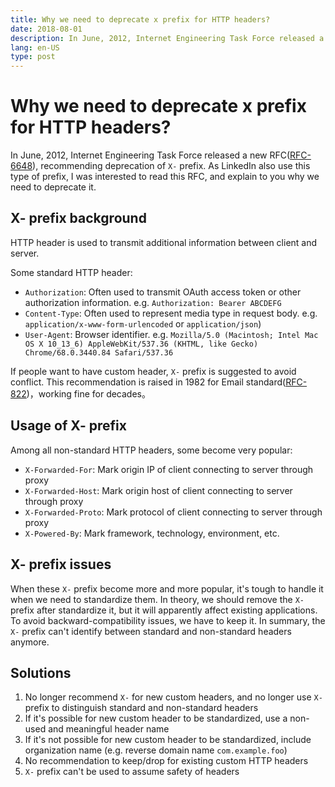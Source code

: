 ```yaml
---
title: Why we need to deprecate x prefix for HTTP headers?
date: 2018-08-01
description: In June, 2012, Internet Engineering Task Force released a new RFC([RFC-6648](https://tools.ietf.org/html/rfc6648)), recommending deprecation of `X-` prefix. As LinkedIn also use this type of prefix, I was interested to read this RFC, and explain to you why we need to deprecate it.
lang: en-US
type: post
---
```


# Why we need to deprecate x prefix for HTTP headers?

In June, 2012, Internet Engineering Task Force released a new RFC([RFC-6648](https://tools.ietf.org/html/rfc6648)), recommending deprecation of `X-` prefix. As LinkedIn also use this type of prefix, I was interested to read this RFC, and explain to you why we need to deprecate it.

## X- prefix background

HTTP header is used to transmit additional information between client and server.

Some standard HTTP header:

- `Authorization`: Often used to transmit OAuth access token or other authorization information. e.g. `Authorization: Bearer ABCDEFG`
- `Content-Type`: Often used to represent media type in request body. e.g. `application/x-www-form-urlencoded` or `application/json`)
- `User-Agent`: Browser identifier. e.g. `Mozilla/5.0 (Macintosh; Intel Mac OS X 10_13_6) AppleWebKit/537.36 (KHTML, like Gecko) Chrome/68.0.3440.84 Safari/537.36`

If people want to have custom header, `X-` prefix is suggested to avoid conflict. This recommendation is raised in 1982 for Email standard([RFC-822](https://tools.ietf.org/html/rfc822))，working fine for decades。

## Usage of X- prefix

Among all non-standard HTTP headers, some become very popular:

- `X-Forwarded-For`: Mark origin IP of client connecting to server through proxy
- `X-Forwarded-Host`: Mark origin host of client connecting to server through proxy
- `X-Forwarded-Proto`: Mark protocol of client connecting to server through proxy
- `X-Powered-By`: Mark framework, technology, environment, etc.

## X- prefix issues

When these `X-` prefix become more and more popular, it's tough to handle it when we need to standardize them. In theory, we should remove the `X-` prefix after standardize it, but it will apparently affect existing applications. To avoid backward-compatibility issues, we have to keep it. In summary, the `X-` prefix can't identify between standard and non-standard headers anymore.

## Solutions

1. No longer recommend `X-` for new custom headers, and no longer use `X-` prefix to distinguish standard and non-standard headers
2. If it's possible for new custom header to be standardized, use a non-used and meaningful header name
3. If it's not possible for new custom header to be standardized, include organization name (e.g. reverse domain name `com.example.foo`)
4. No recommendation to keep/drop for existing custom HTTP headers
5. `X-` prefix can't be used to assume safety of headers